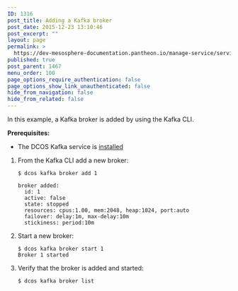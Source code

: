 ```yaml
---
ID: 1316
post_title: Adding a Kafka broker
post_date: 2015-12-23 13:10:46
post_excerpt: ""
layout: page
permalink: >
  https://dev-mesosphere-documentation.pantheon.io/manage-service/service-tutorials/adding-kafka-broker/
published: true
post_parent: 1467
menu_order: 100
page_options_require_authentication: false
page_options_show_link_unauthenticated: false
hide_from_navigation: false
hide_from_related: false
---
```

In this example, a Kafka broker is added by using the Kafka CLI.

**Prerequisites:**

*   The DCOS Kafka service is [installed][1]

1.  From the Kafka CLI add a new broker:
    
        $ dcos kafka broker add 1
        
        broker added:
          id: 1
          active: false
          state: stopped
          resources: cpus:1.00, mem:2048, heap:1024, port:auto
          failover: delay:1m, max-delay:10m
          stickiness: period:10m
        

2.  Start a new broker:
    
        $ dcos kafka broker start 1
        Broker 1 started
        

3.  Verify that the broker is added and started:
    
        $ dcos kafka broker list

 [1]: ../reference/kafka/#kafkainstall